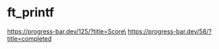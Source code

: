 # ft_printf
https://progress-bar.dev/125/?title=Score\
https://progress-bar.dev/58/?title=completed
